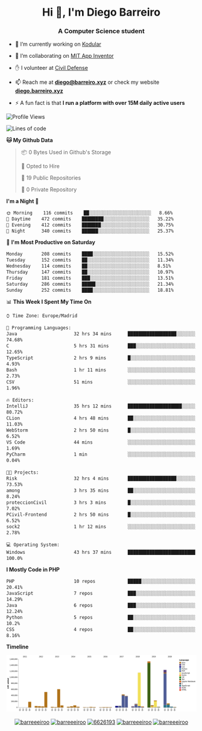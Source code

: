 <h1 align="center">Hi 👋, I'm Diego Barreiro</h1>
<h3 align="center">A Computer Science student</h3>

- 🔭 I’m currently working on [Kodular](https://www.kodular.io)

- 👯 I’m collaborating on [MIT App Inventor](https://github.com/mit-cml/appinventor-sources)

- ✋ I volunteer at [Civil Defense](https://proteccioncivil.sdc.gal)

- 📫 Reach me at **diego@barreiro.xyz** or check my website **[diego.barreiro.xyz](https://diego.barreiro.xyz)**

- ⚡ A fun fact is that **I run a platform with over 15M daily active users**

<!--START_SECTION:waka-->
![Profile Views](http://img.shields.io/badge/Profile%20Views-19-blue)

![Lines of code](https://img.shields.io/badge/From%20Hello%20World%20I%27ve%20Written-22.6%20million%20lines%20of%20code-blue)

**🐱 My Github Data** 

> 📦 0 Bytes Used in Github's Storage 
 > 
> 💼 Opted to Hire
 > 
> 📜 19 Public Repositories
 > 
> 🔑 0 Private Repository 
 > 
**I'm a Night 🦉** 

```text
🌞 Morning    116 commits    ██░░░░░░░░░░░░░░░░░░░░░░░   8.66% 
🌆 Daytime    472 commits    ████████░░░░░░░░░░░░░░░░░   35.22% 
🌃 Evening    412 commits    ███████░░░░░░░░░░░░░░░░░░   30.75% 
🌙 Night      340 commits    ██████░░░░░░░░░░░░░░░░░░░   25.37%

```
📅 **I'm Most Productive on Saturday** 

```text
Monday       208 commits    ████░░░░░░░░░░░░░░░░░░░░░   15.52% 
Tuesday      152 commits    ██░░░░░░░░░░░░░░░░░░░░░░░   11.34% 
Wednesday    114 commits    ██░░░░░░░░░░░░░░░░░░░░░░░   8.51% 
Thursday     147 commits    ██░░░░░░░░░░░░░░░░░░░░░░░   10.97% 
Friday       181 commits    ███░░░░░░░░░░░░░░░░░░░░░░   13.51% 
Saturday     286 commits    █████░░░░░░░░░░░░░░░░░░░░   21.34% 
Sunday       252 commits    ████░░░░░░░░░░░░░░░░░░░░░   18.81%

```


📊 **This Week I Spent My Time On** 

```text
⌚︎ Time Zone: Europe/Madrid

💬 Programming Languages: 
Java                     32 hrs 34 mins      ██████████████████░░░░░░░   74.68% 
C                        5 hrs 31 mins       ███░░░░░░░░░░░░░░░░░░░░░░   12.65% 
TypeScript               2 hrs 9 mins        █░░░░░░░░░░░░░░░░░░░░░░░░   4.93% 
Bash                     1 hr 11 mins        ░░░░░░░░░░░░░░░░░░░░░░░░░   2.73% 
CSV                      51 mins             ░░░░░░░░░░░░░░░░░░░░░░░░░   1.96%

🔥 Editors: 
IntelliJ                 35 hrs 12 mins      ████████████████████░░░░░   80.72% 
CLion                    4 hrs 48 mins       ██░░░░░░░░░░░░░░░░░░░░░░░   11.03% 
WebStorm                 2 hrs 50 mins       █░░░░░░░░░░░░░░░░░░░░░░░░   6.52% 
VS Code                  44 mins             ░░░░░░░░░░░░░░░░░░░░░░░░░   1.69% 
PyCharm                  1 min               ░░░░░░░░░░░░░░░░░░░░░░░░░   0.04%

🐱‍💻 Projects: 
Risk                     32 hrs 4 mins       ██████████████████░░░░░░░   73.53% 
among                    3 hrs 35 mins       ██░░░░░░░░░░░░░░░░░░░░░░░   8.24% 
proteccionCivil          3 hrs 3 mins        █░░░░░░░░░░░░░░░░░░░░░░░░   7.02% 
PCivil-Frontend          2 hrs 50 mins       █░░░░░░░░░░░░░░░░░░░░░░░░   6.52% 
sock2                    1 hr 12 mins        ░░░░░░░░░░░░░░░░░░░░░░░░░   2.78%

💻 Operating System: 
Windows                  43 hrs 37 mins      █████████████████████████   100.0%

```

**I Mostly Code in PHP** 

```text
PHP                      10 repos            █████░░░░░░░░░░░░░░░░░░░░   20.41% 
JavaScript               7 repos             ███░░░░░░░░░░░░░░░░░░░░░░   14.29% 
Java                     6 repos             ███░░░░░░░░░░░░░░░░░░░░░░   12.24% 
Python                   5 repos             ██░░░░░░░░░░░░░░░░░░░░░░░   10.2% 
CSS                      4 repos             ██░░░░░░░░░░░░░░░░░░░░░░░   8.16%

```


**Timeline**

![Chart not found](https://github.com/barreeeiroo/barreeeiroo/blob/master/charts/bar_graph.png) 


<!--END_SECTION:waka-->

<p align="center">
<a href="https://twitter.com/barreeeiroo" target="blank"><img align="center" src="https://cdn.jsdelivr.net/npm/simple-icons@3.0.1/icons/twitter.svg" alt="barreeeiroo" height="20" width="20" /></a>
<a href="https://linkedin.com/in/barreeeiroo" target="blank"><img align="center" src="https://cdn.jsdelivr.net/npm/simple-icons@3.0.1/icons/linkedin.svg" alt="barreeeiroo" height="20" width="20" /></a>
<a href="https://stackoverflow.com/users/6626193" target="blank"><img align="center" src="https://cdn.jsdelivr.net/npm/simple-icons@3.0.1/icons/stackoverflow.svg" alt="6626193" height="20" width="20" /></a>
<a href="https://fb.com/barreeeiroo" target="blank"><img align="center" src="https://cdn.jsdelivr.net/npm/simple-icons@3.0.1/icons/facebook.svg" alt="barreeeiroo" height="20" width="20" /></a>
<a href="https://instagram.com/barreeeiroo" target="blank"><img align="center" src="https://cdn.jsdelivr.net/npm/simple-icons@3.0.1/icons/instagram.svg" alt="barreeeiroo" height="20" width="20" /></a>
</p>
